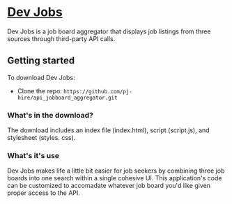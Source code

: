 # [Dev Jobs](https://secure-plateau-78861.herokuapp.com/)
Dev Jobs is a job board aggregator that displays job listings from three sources through third-party API calls.

## Getting started

To download Dev Jobs:
- Clone the repo: `https://github.com/pj-hire/api_jobboard_aggregator.git`


### What's in the download?

The download includes an index file (index.html), script (script.js), and stylesheet (styles. css).


### What's it's use

Dev Jobs makes life a little bit easier for job seekers by combining three job boards into one search within a single cohesive UI. This application's code can be customized to accomadate whatever job board you'd like given proper access to the API.      

